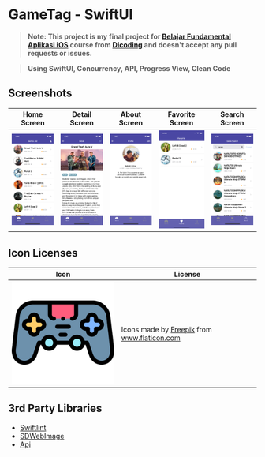 # GameTag - SwiftUI

> **Note: This project is my final project for [Belajar Fundamental Aplikasi iOS](https://www.dicoding.com/academysubmissions/905872) course from [Dicoding](https://dicoding.com) and doesn't accept any pull requests or issues.**

> **Using SwiftUI, Concurrency, API, Progress View, Clean Code**

## Screenshots

| Home Screen                                    | Detail Screen                                  | About Screen                                    | Favorite Screen                                   | Search Screen                                   |
| ------------------------------------------------ | -------------------------------------------- | ------------------------------------------------ | ---------------------------------------------- | ---------------------------------------------- |
| ![Home Screen](/Screenshots/Home-screen.png) | ![Detail Screen](/Screenshots/Detail-screen.png) |![About Screen](/Screenshots/Profile-screen.png) | ![Favorite Screen](/Screenshots/Favorite-screen.png) | ![Search Screen](/Screenshots/Search-screen.png) |

## Icon Licenses

| Icon                                                                           | License                                                                                                                                                               |
| ------------------------------------------------------------------------------ | --------------------------------------------------------------------------------------------------------------------------------------------------------------------- |
| ![Store](/dicodingSubmission2/Base/Assets.xcassets/game.imageset/game-console@2x.png) | <div>Icons made by <a href="https://www.freepik.com" title="Freepik">Freepik</a> from <a href="https://www.flaticon.com/" title="Flaticon">www.flaticon.com</a></div> |

## 3rd Party Libraries

- [Swiftlint](https://github.com/realm/SwiftLint)
- [SDWebImage](https://github.com/SDWebImage/SDWebImage)
- [Api](https://api.rawg.io/api/games?key=f5a9d29821874524a7c5e0f5db13ee14)
